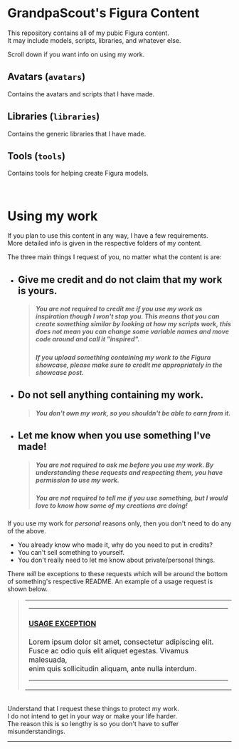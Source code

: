 # GrandpaScout's Figura Content
This repository contains all of my pubic Figura content.  
It may include models, scripts, libraries, and whatever else.

Scroll down if you want info on using my work.

## Avatars (`avatars`)
Contains the avatars and scripts that I have made.

## Libraries (`libraries`)
Contains the generic libraries that I have made.

## Tools (`tools`)
Contains tools for helping create Figura models.

&nbsp;
# Using my work
If you plan to use this content in any way, I have a few requirements.  
More detailed info is given in the respective folders of my content.

The three main things I request of you, no matter what the content is are:
* ## Give me credit and do not claim that my work is yours.
  > ##### You are not required to credit me if you use my work as *inspiration* though I won't stop you. This means that you can create something similar by looking at how my scripts work, this does *not* mean you can change some variable names and move code around and call it "inspired".
  > ##### If you upload something containing my work to the Figura showcase, please make sure to credit me appropriately in the showcase post.
* ## Do not sell anything containing my work.
  > ##### You don't own my work, so you shouldn't be able to earn from it.
* ## Let me know when you use something I've made!
  > ##### You are *not* required to ask me before you use my work. By understanding these requests and respecting them, you have permission to use my work.
  > ##### You are not *required* to tell me if you use something, but I would love to know how some of my creations are doing!

If you use my work for *personal* reasons only, then you don't need to do any of the above.
* You already know who made it, why do you need to put in credits?  
* You can't sell something to yourself.  
* You don't really need to let me know about private/personal things.

There *will* be exceptions to these requests which will be around the bottom of something's respective README. An example of a usage request is shown below.
> <table> <td>
>
> ***
> #### [USAGE EXCEPTION](#using-my-work)
> Lorem ipsum dolor sit amet, consectetur adipiscing elit.  
> Fusce ac odio quis elit aliquet egestas. Vivamus malesuada,  
> enim quis sollicitudin aliquam, ante nulla interdum.
> ***
> </td> </table>

&nbsp;  
Understand that I request these things to protect my work.  
I do not intend to get in your way or make your life harder.  
The reason this is so lengthy is so you don't have to suffer misunderstandings.

***
